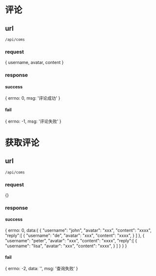 
# 评论

## url

`/api/coms`

### request

{
  username,
  avatar,
  content
}

### response

#### success
{
  errno: 0,
  msg: '评论成功'
}

#### fail
{
  errno: -1,
  msg: '评论失败'
}


# 获取评论

## url

`/api/coms`

### request

{}

### response

#### success
{
  errno: 0,
  data:{
    {
      "username": "john",
      "avatar": "xxx",
      "content": "xxxx",
      "reply":[
        {
          "username": "de",
          "avatar": "xxx",
          "content": "xxxx",
        }
      ]
    },
    {
      "username": "peter",
      "avatar": "xxx",
      "content": "xxxx",
      "reply":[
        {
          "username": "lisa",
          "avatar": "xxx",
          "content": "xxxx",
        }
      ]
    }
  }
}

#### fail
{
  errno: -2,
  data: '',
  msg: '查询失败'
}